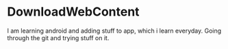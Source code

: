 # DownloadWebContent
I am learning android and adding stuff to app, which i learn everyday. Going through the git and trying stuff on it.

